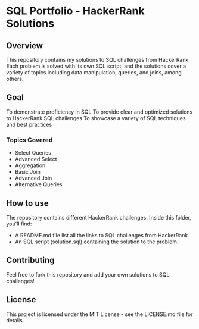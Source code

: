 # SQL Portfolio - HackerRank Solutions
## **Overview**
This repository contains my solutions to SQL challenges from HackerRank. Each problem is solved with its own SQL script, and the solutions cover a variety of topics including data manipulation, queries, and joins, among others.

## **Goal**
To demonstrate proficiency in SQL
To provide clear and optimized solutions to HackerRank SQL challenges
To showcase a variety of SQL techniques and best practices
### Topics Covered
* Select Queries
* Advanced Select
* Aggregation
* Basic Join
* Advanced Join
* Alternative Queries
## **How to use**
The repository contains different HackerRank challenges. Inside this folder, you'll find:
* A README.md file list all the links to SQL challenges from HackerRank
* An SQL script (solution.sql) containing the solution to the problem.
## **Contributing**
Feel free to fork this repository and add your own solutions to SQL challenges!

## **License**
This project is licensed under the MIT License - see the LICENSE.md file for details.
